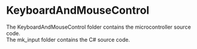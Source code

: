 # KeyboardAndMouseControl
The KeyboardAndMouseControl folder contains the microcontroller source code.  
The mk_input folder contains the C# source code.
